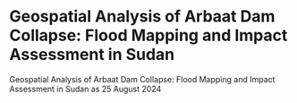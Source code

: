 # Geospatial Analysis of Arbaat Dam Collapse: Flood Mapping and Impact Assessment in Sudan
Geospatial Analysis of Arbaat Dam Collapse: Flood Mapping and Impact Assessment in Sudan as 25 August 2024
